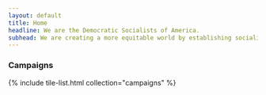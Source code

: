 ```yaml
---
layout: default
title: Home
headline: We are the Democratic Socialists of America.
subhead: We are creating a more equitable world by establishing socialism as a political force. We believe our governments and economy should operate, through social ownership, for the benefit of all.
---
```


### Campaigns

{% include tile-list.html collection="campaigns" %}
